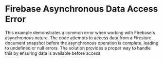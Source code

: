 # Firebase Asynchronous Data Access Error
This example demonstrates a common error when working with Firebase's asynchronous nature. The code attempts to access data from a Firestore document snapshot before the asynchronous operation is complete, leading to undefined or null errors. The solution provides a proper way to handle this by ensuring data is available before access.